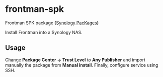 # frontman-spk

Frontman SPK package ([Synology PacKages](https://www.synology.com/en-us/dsm/app_packages))

Install Frontman into a Synology NAS.

## Usage

Change **Package Center -> Trust Level** to **Any Publisher** and import manually the package from **Manual install**.
Finally, configure service using SSH.

